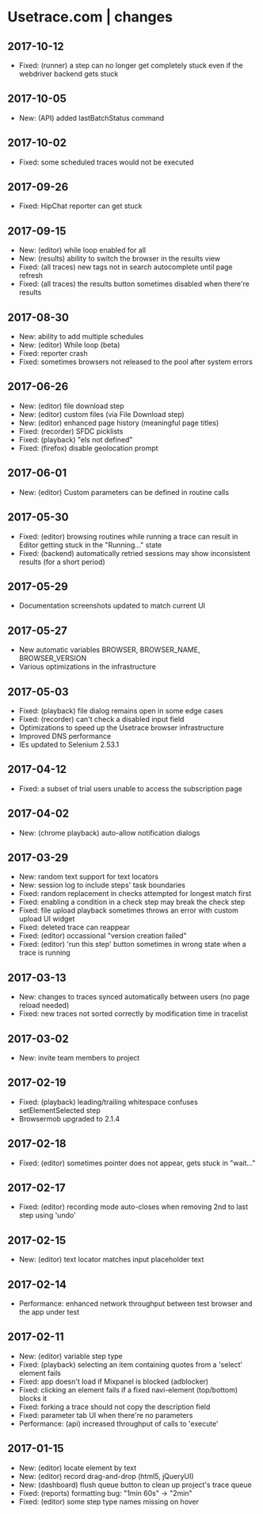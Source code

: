 # Usetrace.com | changes

## 2017-10-12
* Fixed: (runner) a step can no longer get completely stuck even if the webdriver backend gets stuck

## 2017-10-05
* New: (API) added lastBatchStatus command

## 2017-10-02
* Fixed: some scheduled traces would not be executed

## 2017-09-26
* Fixed: HipChat reporter can get stuck

## 2017-09-15
* New: (editor) while loop enabled for all
* New: (results) ability to switch the browser in the results view
* Fixed: (all traces) new tags not in search autocomplete until page refresh
* Fixed: (all traces) the results button sometimes disabled when there're results

## 2017-08-30
* New: ability to add multiple schedules
* New: (editor) While loop (beta)
* Fixed: reporter crash
* Fixed: sometimes browsers not released to the pool after system errors

## 2017-06-26
* New: (editor) file download step
* New: (editor) custom files (via File Download step)
* New: (editor) enhanced page history (meaningful page titles)
* Fixed: (recorder) SFDC picklists
* Fixed: (playback) "els not defined"
* Fixed: (firefox) disable geolocation prompt

## 2017-06-01
* New: (editor) Custom parameters can be defined in routine calls

## 2017-05-30
* Fixed: (editor) browsing routines while running a trace can result in Editor getting stuck in the "Running..." state
* Fixed: (backend) automatically retried sessions may show inconsistent results (for a short period)

## 2017-05-29
* Documentation screenshots updated to match current UI

## 2017-05-27
* New automatic variables BROWSER, BROWSER_NAME, BROWSER_VERSION
* Various optimizations in the infrastructure

## 2017-05-03
* Fixed: (playback) file dialog remains open in some edge cases
* Fixed: (recorder) can't check a disabled input field
* Optimizations to speed up the Usetrace browser infrastructure
* Improved DNS performance
* IEs updated to Selenium 2.53.1

## 2017-04-12
* Fixed: a subset of trial users unable to access the subscription page

## 2017-04-02
* New: (chrome playback) auto-allow notification dialogs

## 2017-03-29
* New: random text support for text locators
* New: session log to include steps' task boundaries
* Fixed: random replacement in checks attempted for longest match first
* Fixed: enabling a condition in a check step may break the check step
* Fixed: file upload playback sometimes throws an error with custom upload UI widget
* Fixed: deleted trace can reappear
* Fixed: (editor) occassional "version creation failed"
* Fixed: (editor) 'run this step' button sometimes in wrong state when a trace is running

## 2017-03-13
* New: changes to traces synced automatically between users (no page reload needed)
* Fixed: new traces not sorted correctly by modification time in tracelist

## 2017-03-02
* New: invite team members to project

## 2017-02-19
* Fixed: (playback) leading/trailing whitespace confuses setElementSelected step
* Browsermob upgraded to 2.1.4

## 2017-02-18
* Fixed: (editor) sometimes pointer does not appear, gets stuck in "wait..."

## 2017-02-17
* Fixed: (editor) recording mode auto-closes when removing 2nd to last step using 'undo'

## 2017-02-15
* New: (editor) text locator matches input placeholder text

## 2017-02-14
* Performance: enhanced network throughput between test browser and the app under test

## 2017-02-11
* New: (editor) variable step type
* Fixed: (playback) selecting an item containing quotes from a 'select' element fails
* Fixed: app doesn't load if Mixpanel is blocked (adblocker)
* Fixed: clicking an element fails if a fixed navi-element (top/bottom) blocks it  
* Fixed: forking a trace should not copy the description field
* Fixed: parameter tab UI when there're no parameters
* Performance: (api) increased throughput of calls to 'execute'

## 2017-01-15
* New: (editor) locate element by text
* New: (editor) record drag-and-drop (html5, jQueryUI)
* New: (dashboard) flush queue button to clean up project's trace queue
* Fixed: (reports) formatting bug: "1min 60s" -> "2min"
* Fixed: (editor) some step type names missing on hover
